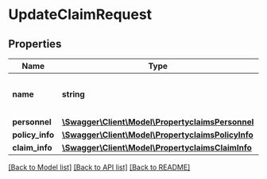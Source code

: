 # UpdateClaimRequest

## Properties
Name | Type | Description | Notes
------------ | ------------- | ------------- | -------------
**name** | **string** | The name for the property claim | [optional] 
**personnel** | [**\Swagger\Client\Model\PropertyclaimsPersonnel**](PropertyclaimsPersonnel.md) |  | [optional] 
**policy_info** | [**\Swagger\Client\Model\PropertyclaimsPolicyInfo**](PropertyclaimsPolicyInfo.md) |  | [optional] 
**claim_info** | [**\Swagger\Client\Model\PropertyclaimsClaimInfo**](PropertyclaimsClaimInfo.md) |  | [optional] 

[[Back to Model list]](../README.md#documentation-for-models) [[Back to API list]](../README.md#documentation-for-api-endpoints) [[Back to README]](../README.md)


